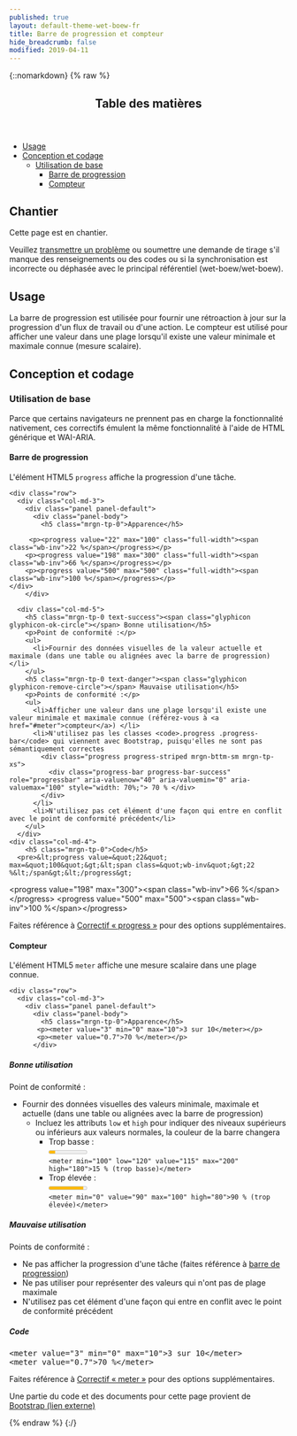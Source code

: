 ```yaml
---
published: true
layout: default-theme-wet-boew-fr
title: Barre de progression et compteur
hide_breadcrumb: false
modified: 2019-04-11
---
```

{::nomarkdown}
{% raw %}
<span class="wb-prettify all-pre"></span>
  <div class="row">
    <nav role="navigation" class="col-md-8">
      <div class="panel panel-default">
        <header class="panel-heading">
          <h2 class="panel-title">Table des matières</h2>
        </header>
        <div class="panel-body">
          <ul>
            <li><a href="#purpose">Usage</a></li>
            <li><a href="#design">Conception et codage</a>
                <ul>
                  <li><a href="#basic">Utilisation de base</a>
                      <ul>
                        <li><a href="#progress">Barre de progression</a></li>
                        <li><a href="#meter">Compteur</a></li>
                      </ul>
                  </li>
                </ul>
            </li>
          </ul>
        </div>
      </div>
    </nav>
    <section class="col-md-4">
      <div class="panel panel-warning">
        <div class="panel-body">
          <h2 class="mrgn-tp-0 h4 text-warning"><span class="fa fa-exclamation-triangle"></span> Chantier</h2>
          <p>Cette page est en chantier.</p>
          <p>Veuillez <a href="https://github.com/wet-boew/wet-boew-styleguide/issues/new">transmettre un problème</a> ou soumettre une demande de tirage s'il manque des renseignements ou des codes ou si la synchronisation est incorrecte ou déphasée avec le principal référentiel (wet-boew/wet-boew).</p>
        </div>
      </div>
    </section>
  </div>
  <section>
    <h2 id="purpose"><span class="fa-stack"><span class="fa fa-circle fa-stack-2x"></span><span class="fa fa-info fa-stack-1x fa-inverse"></span></span> Usage</h2>
    <p>La barre de progression est utilisée pour fournir une rétroaction à jour sur la progression d'un flux de travail ou d'une action. Le compteur est utilisé pour afficher une valeur dans une plage lorsqu'il existe une valeur minimale et maximale connue (mesure scalaire).</p>
  </section>
  <section>
    <h2 id="design"><span class="fa-stack"><span class="fa fa-circle fa-stack-2x"></span><span class="fa fa-paint-brush fa-stack-1x fa-inverse"></span></span> Conception et codage</h2>
    <h3 id="basic">Utilisation de base</h3>
	<p>Parce que certains navigateurs ne prennent pas en charge la fonctionnalité nativement, ces correctifs émulent la même fonctionnalité à l'aide de HTML générique et WAI-ARIA.</p>
	<h4 id="progress">Barre de progression</h4>
	<p>L'élément HTML5 <code>progress</code> affiche la progression d'une tâche.</p>

    <div class="row">
      <div class="col-md-3">
        <div class="panel panel-default">
          <div class="panel-body">
            <h5 class="mrgn-tp-0">Apparence</h5>

         <p><progress value="22" max="100" class="full-width"><span class="wb-inv">22 %</span></progress></p>
		<p><progress value="198" max="300" class="full-width"><span class="wb-inv">66 %</span></progress></p>
		<p><progress value="500" max="500" class="full-width"><span class="wb-inv">100 %</span></progress></p>
	</div>
        </div>
 </div>

      <div class="col-md-5">
        <h5 class="mrgn-tp-0 text-success"><span class="glyphicon glyphicon-ok-circle"></span> Bonne utilisation</h5>
        <p>Point de conformité :</p>
        <ul>
          <li>Fournir des données visuelles de la valeur actuelle et maximale (dans une table ou alignées avec la barre de progression)</li>
        </ul>
        <h5 class="mrgn-tp-0 text-danger"><span class="glyphicon glyphicon-remove-circle"></span> Mauvaise utilisation</h5>
        <p>Points de conformité :</p>
        <ul>
          <li>Afficher une valeur dans une plage lorsqu'il existe une valeur minimale et maximale connue (référez-vous à <a href="#meter">compteur</a>) </li>
          <li>N'utilisez pas les classes <code>.progress .progress-bar</code> qui viennent avec Bootstrap, puisqu'elles ne sont pas sémantiquement correctes
            <div class="progress progress-striped mrgn-bttm-sm mrgn-tp-xs">
              <div class="progress-bar progress-bar-success" role="progressbar" aria-valuenow="40" aria-valuemin="0" aria-valuemax="100" style="width: 70%;"> 70 % </div>
            </div>
		  </li>
          <li>N'utilisez pas cet élément d'une façon qui entre en conflit avec le point de conformité précédent</li>
        </ul>
      </div>
    <div class="col-md-4">
        <h5 class="mrgn-tp-0">Code</h5>
      <pre>&lt;progress value=&quot;22&quot; max=&quot;100&quot;&gt;&lt;span class=&quot;wb-inv&quot;&gt;22 %&lt;/span&gt;&lt;/progress&gt;
&lt;progress value=&quot;198&quot; max=&quot;300&quot;&gt;&lt;span class=&quot;wb-inv&quot;&gt;66 %&lt;/span&gt;&lt;/progress&gt;
&lt;progress value=&quot;500&quot; max=&quot;500&quot;&gt;&lt;span class=&quot;wb-inv&quot;&gt;100 %&lt;/span&gt;&lt;/progress&gt;</pre>
<p>Faites référence à <a href="http://wet-boew.github.io/v4.0-ci/demos/progress/progress-fr.html">Correctif « progress »</a> pour des options supplémentaires.</p>
      </div>
    </div>
 <h4 id="meter">Compteur</h4>
	<p>L'élément HTML5 <code>meter</code> affiche une mesure scalaire dans une plage connue.</p>

    <div class="row">
      <div class="col-md-3">
        <div class="panel panel-default">
          <div class="panel-body">
            <h5 class="mrgn-tp-0">Apparence</h5>
           <p><meter value="3" min="0" max="10">3 sur 10</meter></p>
		   <p><meter value="0.7">70 %</meter></p>
          </div>
 </div>
      </div>
      <div class="col-md-5">
        <h5 class="mrgn-tp-0 text-success"><span class="glyphicon glyphicon-ok-circle"></span> Bonne utilisation</h5>
        <p>Point de conformité :</p>
        <ul>
          <li>Fournir des données visuelles des valeurs minimale, maximale et actuelle (dans une table ou alignées avec la barre de progression)
            <ul>
              <li>Incluez les attributs <code>low</code> et <code>high</code> pour indiquer des niveaux supérieurs ou inférieurs aux valeurs normales, la couleur de la barre changera
                <ul>
                  <li>Trop basse :<br>
                  <meter min="100" low="120" value="115" max="200" high="180">15 % (trop basse)</meter><br>
                  <code>&lt;meter min="100" low="120" value="115" max="200" high="180"&gt;15 % (trop basse)&lt;/meter&gt;</code></li>
				  <li>Trop élevée :<br>
                  <meter min="0" value="90" max="100" high="80">90 % (trop élevée)</meter><br>
                  <code>&lt;meter min=&quot;0&quot; value=&quot;90&quot; max=&quot;100&quot; high=&quot;80&quot;&gt;90 % (trop élevée)&lt;/meter&gt;</code></li>
                </ul>
              </li>
            </ul>
          </li>
        </ul>
        <h5 class="mrgn-tp-0 text-danger"><span class="glyphicon glyphicon-remove-circle"></span> Mauvaise utilisation</h5>
        <p>Points de conformité :</p>
        <ul>
          <li>Ne pas afficher la progression d'une tâche (faites référence à <a href="#progress">barre de progression</a>) </li>
          <li>Ne pas utiliser pour représenter des valeurs qui n'ont pas de plage maximale</li>
          <li>N'utilisez pas cet élément d'une façon qui entre en conflit avec le point de conformité précédent</li>
        </ul>
      </div>
    <div class="col-md-4">
        <h5 class="mrgn-tp-0">Code</h5>
      <pre>&lt;meter value=&quot;3&quot; min=&quot;0&quot; max=&quot;10&quot;&gt;3 sur 10&lt;/meter&gt;
&lt;meter value=&quot;0.7&quot;&gt;70 %&lt;/meter&gt;</pre>
<p>Faites référence à <a href="http://wet-boew.github.io/v4.0-ci/demos/meter/meter-en.html">Correctif «&nbsp;meter&nbsp;»</a> pour des options supplémentaires.</p>
      </div>
    </div>
  </section>
  <p class="mrgn-tp-lg">Une partie du code et des documents pour cette page provient de <a href="http://getbootstrap.com/" rel="external">Bootstrap<span class="wb-inv"> (lien externe)</span></a></p>
{% endraw %}
{:/}
